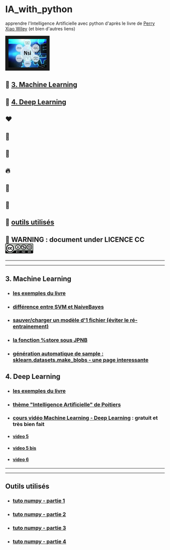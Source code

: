 # IA_with_python
apprendre l'Intelligence Artificielle avec python d'après le livre de [Perry Xiao Wiley](https://www.amazon.com/Artificial-Intelligence-Programming-Python-Zero/dp/1119820863) (et bien d'autres liens)

<a href="https://www.youtube.com/watch?v=gpJvvH8JFn4" target="_blank"><img src="https://github.com/Math13Net/NSI-premiere/blob/master/nsi.jpg" alt="NSI Première" width="120" height="90" border="10" /></a>

## 🚀 [3. Machine Learning](#3)

## 🎃 [4. Deep Learning](#4)

## ❤️ []()

## 🌈 []()

## 🔑 []()

## 🔥 []()

## 👷 []()

## 📜 []()

## 🔑 [outils utilisés](#outil)

## 🔐 WARNING : document under LICENCE CC ![Licence CC](https://github.com/Math13Net/NSI-premiere/blob/master/licence%20CC.png)

------------------------------------------------------------------------------------------------
------------------------------------------------------------------------------------------------

## <a name="3"></a> 3. Machine Learning
* ### [les exemples du livre](https://github.com/Math13Net/IA_avec_python/blob/main/chapitre%203%20-%20machine%20learning.ipynb)
* ### [différence entre SVM et NaiveBayes](https://www.analyticsvidhya.com/blog/2020/11/understanding-naive-bayes-svm-and-its-implementation-on-spam-sms/)
* ### [sauver/charger un modèle d'1 fichier (éviter le ré-entrainement)](https://youtu.be/KfnhNlD8WZI)
* ### [la fonction %store sous JPNB](https://ipython.readthedocs.io/en/stable/config/extensions/storemagic.html)
* ### [génération automatique de sample : sklearn.datasets.make_blobs - une page interessante](http://cs.wellesley.edu/~dav/code/Week13-Clustering.html)

## <a name="4"></a> 4. Deep Learning
* ### [les exemples du livre]()
* ### [thème "Intelligence Artificielle" de Poitiers](https://ww2.ac-poitiers.fr/math/spip.php?article1201)
* ### [cours vidéo Machine Learning - Deep Learning](https://www.youtube.com/c/MachineLearnia/featured) : gratuit et très bien fait
* #### [video 5](https://github.com/Math13Net/IA_with_python/blob/main/video%205.ipynb)
* #### [video 5 bis](https://github.com/Math13Net/IA_with_python/blob/main/video_5_bis.ipynb)
* #### [video 6](https://github.com/Math13Net/IA_with_python/blob/main/video_6.ipynb)

------------------------------------------------------------------------------------------------
------------------------------------------------------------------------------------------------
## <a name="outil"></a> Outils utilisés
* ### [tuto numpy - partie 1](https://youtu.be/NzDQTrqsxas)
* ### [tuto numpy - partie 2](https://youtu.be/vw4u9uBFFqU)
* ### [tuto numpy - partie 3](https://youtu.be/RwFiNlL4Q8g)
* ### [tuto numpy - partie 4](https://youtu.be/lIESSFHGalA)




